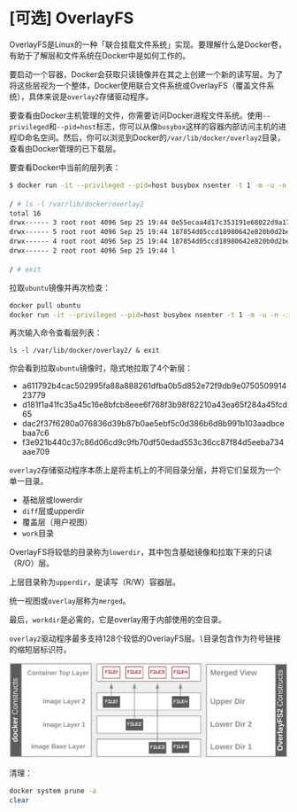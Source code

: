 # [可选] OverlayFS

OverlayFS是Linux的一种「联合挂载文件系统」实现。要理解什么是Docker卷，有助于了解层和文件系统在Docker中是如何工作的。

要启动一个容器，Docker会获取只读镜像并在其之上创建一个新的读写层。为了将这些层视为一个整体，Docker使用联合文件系统或OverlayFS（覆盖文件系统），具体来说是`overlay2`存储驱动程序。

要查看由Docker主机管理的文件，你需要访问Docker进程文件系统。使用`--privileged`和`--pid=host`标志，你可以从像`busybox`这样的容器内部访问主机的进程ID命名空间。然后，你可以浏览到Docker的`/var/lib/docker/overlay2`目录，查看由Docker管理的已下载层。

要查看Docker中当前的层列表：

```bash
$ docker run -it --privileged --pid=host busybox nsenter -t 1 -m -u -n -i sh

/ # ls -l /var/lib/docker/overlay2
total 16
drwx------ 3 root root 4096 Sep 25 19:44 0e55ecaa4d17c353191e68022d9a17fde64fb5e9217b07b5c56eb4c74dad5b32
drwx------ 5 root root 4096 Sep 25 19:44 187854d05ccd18980642e820b0d2be6a127ba85d8ed96315bb5ae37eb1add36d
drwx------ 4 root root 4096 Sep 25 19:44 187854d05ccd18980642e820b0d2be6a127ba85d8ed96315bb5ae37eb1add36d-init
drwx------ 2 root root 4096 Sep 25 19:44 l

/ # exit
```

拉取`ubuntu`镜像并再次检查：

```bash
docker pull ubuntu
docker run -it --privileged --pid=host busybox nsenter -t 1 -m -u -n -i sh
```

再次输入命令查看层列表：

```
ls -l /var/lib/docker/overlay2/ & exit
```

你会看到拉取`ubuntu`镜像时，隐式地拉取了4个新层：

- a611792b4cac502995fa88a888261dfba0b5d852e72f9db9e075050991423779
- d181f1a41fc35a45c16e8bfcb8eee6f768f3b98f82210a43ea65f284a45fcd65
- dac2f37f6280a076836d39b87b0ae5ebf5c0d386b6d8b991b103aadbcebaa7c6
- f3e921b440c37c86d06cd9c9fb70df50edad553c36cc87f84d5eeba734aae709

`overlay2`存储驱动程序本质上是将主机上的不同目录分层，并将它们呈现为一个单一目录。

- 基础层或lowerdir
- `diff`层或upperdir
- 覆盖层（用户视图）
- `work`目录

OverlayFS将较低的目录称为`lowerdir`，其中包含基础镜像和拉取下来的只读（R/O）层。

上层目录称为`upperdir`，是读写（R/W）容器层。

统一视图或`overlay`层称为`merged`。

最后，`workdir`是必需的，它是overlay用于内部使用的空目录。

`overlay2`驱动程序最多支持128个较低的OverlayFS层。`l`目录包含作为符号链接的缩短层标识符。

![Overlay2存储驱动程序](../assets/overlay2-driver.png)

清理：

```bash
docker system prune -a
clear
```
